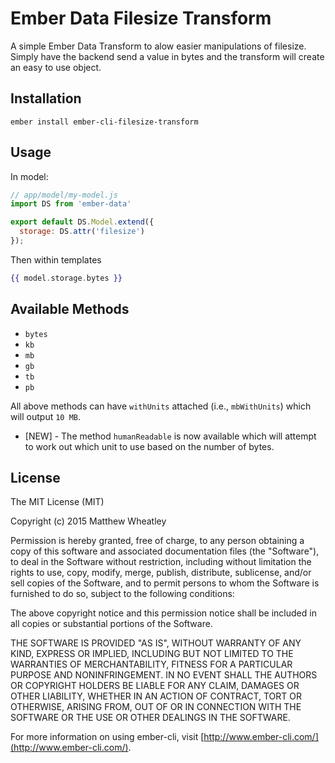 # Ember Data Filesize Transform
A simple Ember Data Transform to alow easier manipulations of filesize. Simply have the backend send a value in bytes and the transform will create an easy to use object.

## Installation

`ember install ember-cli-filesize-transform`

## Usage

In model:
```javascript
// app/model/my-model.js
import DS from 'ember-data'

export default DS.Model.extend({
  storage: DS.attr('filesize')
});
```

Then within templates
```hbs
{{ model.storage.bytes }}
```

## Available Methods

* `bytes`
* `kb`
* `mb`
* `gb`
* `tb`
* `pb`

All above methods can have `withUnits` attached (i.e., `mbWithUnits`) which will output `10 MB`.

* [NEW] - The method `humanReadable` is now available which will attempt to work out which unit to use based on the number of bytes.

## License

The MIT License (MIT)

Copyright (c) 2015 Matthew Wheatley

Permission is hereby granted, free of charge, to any person obtaining a copy of this software and associated documentation files (the "Software"), to deal in the Software without restriction, including without limitation the rights to use, copy, modify, merge, publish, distribute, sublicense, and/or sell copies of the Software, and to permit persons to whom the Software is furnished to do so, subject to the following conditions:

The above copyright notice and this permission notice shall be included in all copies or substantial portions of the Software.

THE SOFTWARE IS PROVIDED "AS IS", WITHOUT WARRANTY OF ANY KIND, EXPRESS OR IMPLIED, INCLUDING BUT NOT LIMITED TO THE WARRANTIES OF MERCHANTABILITY, FITNESS FOR A PARTICULAR PURPOSE AND NONINFRINGEMENT. IN NO EVENT SHALL THE AUTHORS OR COPYRIGHT HOLDERS BE LIABLE FOR ANY CLAIM, DAMAGES OR OTHER LIABILITY, WHETHER IN AN ACTION OF CONTRACT, TORT OR OTHERWISE, ARISING FROM, OUT OF OR IN CONNECTION WITH THE SOFTWARE OR THE USE OR OTHER DEALINGS IN THE SOFTWARE.

For more information on using ember-cli, visit [http://www.ember-cli.com/](http://www.ember-cli.com/).
